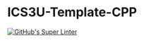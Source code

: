 # ICS3U-Template-CPP

[![GitHub's Super Linter](https://github.com/Miguel-Santacruz/ICS3U-Unit2-04-CPP/workflows/GitHub's%20Super%20Linter/badge.svg)](https://github.com/Miguel-Santacruz/ICS3U-Unit2-04-CPP/actions)
